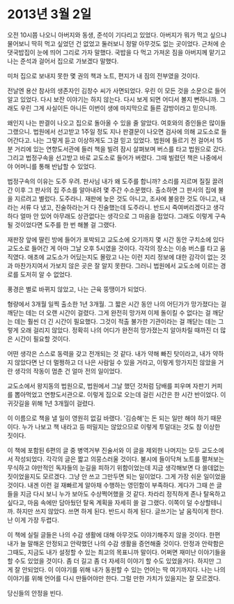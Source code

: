 # 2013년 3월 2일

오전 10시쯤 나오니 아버지와 동생, 준석이 기다리고 있었다. 아버지가 뭐가 먹고 싶으냐 물어보니 딱히 먹고 싶었던 건 없었고 둘러보니 정말 아무것도 없는 곳이었다. 근처에 순댓국밥집이 눈에 띄어 그리로 가자 말했다. 국밥을 다 먹고 가져온 짐을 아버지께 맡기고 나는 준석과 걸어서 집으로 가보겠다 말했다.

미처 집으로 보내지 못한 몇 권의 책과 노트, 편지가 내 짐의 전부였을 것이다.

전날엔 용산 참사의 생존자인 김창수 씨가 사면되었다. 우린 이 모든 것을 소문으로 들어 알고 있었다. 다시 보잔 이야기는 하지 않는다. 다시 보게 되면 어디서 볼지 뻔하니까. 그래도 우린 그게 사실이든 아니든 이번이 생에 마지막으로 들른 감방이라고 믿으니까.

왜인지 나는 판결이 나오고 집으로 돌아올 수 있을 줄 알았다. 여호와의 증인들은 많이들 그랬으니. 법원에서 선고받고 1주일 정도 지나 판결문이 나오면 검사에 의해 교도소로 들어간다고. 나는 그렇게 듣고 이상하게도 그걸 믿고 있었다. 법원에 들르기 전 걸어서 15분 거리에 있는 연향도서관에 들러 책을 빌려 잠시 살펴보며 버스를 타고 법원으로 갔다. 그리고 법정구속을 선고받고 바로 교도소로 들어가 버렸다. 그때 빌렸던 책은 나중에서야 어머니를 통해 반납할 수 있었다.

법정구속의 이유는 도주 우려. 판사님 내가 왜 도주를 합니까? 소리를 지르며 질질 끌려간 이후 그 판사의 집 주소를 알아내려 몇 주간 수소문했다. 출소하면 그 판사의 집에 불을 지르려고 별렀다. 도주라니. 재판에 늦은 것도 아니고, 조사에 불응한 것도 아니고, 내라는 서류 다 냈고, 진술하라는거 다 진술했는데 도주라니. 반드시 죽여버리겠다고 생각하다 얼마 안 있어 아무래도 상관없다는 생각으로 그 마음을 접었다. 그래도 이렇게 구속될 것이었다면 도주를 한 번 해볼 걸 그랬다.

재판장 앞에 딸린 방에 들어가 포박되고 교도소에 오기까지 몇 시간 동안 구치소에 있다 교도소로 들어간 게 아마 그날 오후 5시였을 것이다. 각각의 장소는 이송 버스를 타고 움직였다. 애초에 교도소가 어딨는지도 몰랐고 나는 이런 지리 정보에 대한 감각이 없는 것과 마찬가지여서 가보지 않은 곳은 잘 알지 못한다. 그러니 법원에서 교도소에 이르는 경로를 도저히 알 수 없었다.

풍경은 별로 바뀌지 않았고, 나는 근육 뚱땡이가 되었다.

형량에서 3개월 일찍 출소한 1년 3개월. 그 짧은 시간 동안 나의 어딘가가 망가졌다는 걸 깨닫는 데는 더 오랜 시간이 걸렸다. 그게 완전히 망가져 이제 돌이킬 수 없다는 걸 깨닫는 데는 훨씬 더 긴 시간이 필요했다. 그것이 적출 불가한 기관이라는 걸 깨닫는 데는 그렇게 오래 걸리지 않았다. 정확히 나의 어디가 완전히 망가졌는지 알아차릴 때까진 더 많은 시간이 필요할 것이다.

어떤 생각은 스스로 동력을 갖고 전개되는 것 같다. 내가 약해 빠진 탓이라고, 내가 약하지 않았다면 난 더 멀쩡하고 더 나은 사람일 수 있을 거라고, 이렇게 망가지진 않았을 거란 생각의 작동이 멈춘 건 얼마 전의 일이었다.

교도소에서 왕지동의 법원으로, 법원에서 그날 했던 것처럼 담배를 피우며 자판기 커피를 뽑아먹었고 연향도서관으로. 이렇게 집으로 오는데 걸린 시간은 한 시간 반이었다. 이 귀갓길을 위해 1년 3개월이 걸렸다.

이 이름으로 책을 낼 일이 영원히 없길 바랬다. '김승해'는 돈 되는 일만 해야 하기 때문이다. 누가 나보고 책 내라고 등 떠밀지는 않았으므로 이렇게 투덜대는 것도 참 이상한 짓이다. 

이 책에 포함된 6편의 글 중 병역거부 진술서와 이 글을 제외한 나머지는 모두 교도소에서 작성되었다. 각각의 글은 짧고 의뭉스러울 것이다. 불시에 들이닥쳐 노트를 펼쳐보는 무식하고 야만적인 독자들의 눈길을 피하기 위함이었는데 지금 생각해보면 다 쓸데없는 짓이었을지도 모르겠다. 그냥 안 쓰고 그만두면 되는 일이었다. 그게 가장 쉬운 일이었을 것이다. 내겐 이런 걸 재빠르게 알아채 수행하는 영민함이 부족하다. 게다가 그때 쓴 글들을 지금 다시 보니 누가 보아도 수상쩍어했을 것 같다. 차라리 정직하게 존나 탈옥하고 싶다고, 마음 속에만 담아뒀던 탈옥 계획을 자세히 쓸 걸 그랬다. 이쪽이 덜 수상할테니까. 하지만 쓰지 않았다. 쓰면 하게 된다. 반드시 하게 된다. 글쓰기는 날 움직이게 한다. 난 이게 가장 두렵다.

이 책에 실릴 글들은 나의 수감 생활에 대해 아무것도 이야기해주지 않을 것이다. 한편 내가 늘 말해온 안정되고 안락했던 나의 수감 생활을 증언해줄 것이다. 안정과 안락함은 그때도, 지금도 내가 설정할 수 있는 최고의 목표니까 말이다. 어쩌면 재미난 이야기들을 할 수도 있었을 것이다. 좀 더 길고 좀 더 자세히 이야기 할 수도 있었을거다. 하지만 그게 잘 안되었다. 이 이야기를 위해 내가 동원할 수 있는 언어는 딱 여기까지다. 나는 나의 이야기를 위해 언어를 다시 만들어야만 한다. 그럴 만한 가치가 있을지는 잘 모르겠다. 

당신들의 안정을 빈다.